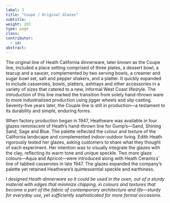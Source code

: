 ```yaml
---
label: 3
title: "Coupe / Original Glazes"
subtitle:
weight: 203
type: page
class:
contributor:
  - id:
abstract:
---
```

The original line of Heath California dinnerware, later known as the Coupe line, included a place setting comprised of three plates, a dessert bowl, a teacup and a saucer, complemented by two serving bowls, a creamer and sugar bowl set, salt and pepper shakers, and a platter. It quickly expanded to include casseroles, bowls, platters, ashtrays and other accessories in a variety of sizes that catered to a new, informal West Coast lifestyle. The introduction of this line marked the transition from solely hand-thrown ware to more industrialized production using jigger wheels and slip casting. Seventy-five years later, the Couple line is still in production—a testament to its durability and simple, enduring forms.

When factory production began in 1947, Heathware was available in four glazes reminiscent of Heath’s hand-thrown line for Gump’s—Sand, Shining Sand, Sage and Blue. The palette reflected the colour and texture of the California landscape and complemented indoor-outdoor living. Edith Heath rigorously tested her glazes, asking customers to share what they thought of each experiment. Her intention was to visually integrate the glazes with the clay, reflecting its warm tone and unique speckle. Two more glaze colours—Aqua and Apricot—were introduced along with Heath Ceramics’ line of tabbed casseroles in late 1947. The glazes expanded the company’s palette yet retained Heathware’s quintessential speckle and earthiness.

*I designed Heath dinnerware so it could be used in the oven, out of a sturdy material with edges that minimize chipping, in colours and textures that become a part of the fabric of contemporary architecture and life—sturdy for everyday use, yet sufficiently sophisticated for more formal occasions.*
